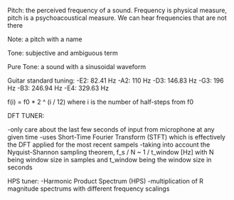 Pitch: the perceived frequency of a sound. Frequency is physical measure, pitch is a psychoacoustical measure. We can hear frequencies that are not there

Note: a pitch with a name

Tone: subjective and ambiguous term

Pure Tone: a sound with a sinusoidal waveform

Guitar standard tuning:
-E2: 82.41 Hz
-A2: 110 Hz
-D3: 146.83 Hz
-G3: 196 Hz
-B3: 246.94 Hz
-E4: 329.63 Hz

f(i) = f0 * 2 ^ (i / 12) where i is the number of half-steps from f0


DFT TUNER:

-only care about the last few seconds of input from microphone at any given time
-uses Short-Time Fourier Transform (STFT) which is effectively the DFT applied for the most recent sampels
-taking into account the Nyquist-Shannon sampling theorem, f_s / N ~ 1 / t_window [Hz] with N being window size in samples and t_window being the window size in seconds

HPS tuner:
-Harmonic Product Spectrum (HPS)
-multiplication of R magnitude spectrums with different frequency scalings